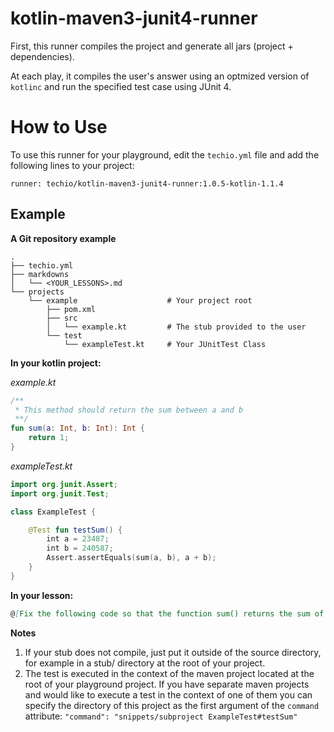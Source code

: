 # kotlin-maven3-junit4-runner
First, this runner compiles the project and generate all jars (project + dependencies).

At each play, it compiles the user's answer using an optmized version of `kotlinc` and run the specified test case using JUnit 4.


# How to Use

To use this runner for your playground, edit the `techio.yml` file and add the following lines to your project:

    runner: techio/kotlin-maven3-junit4-runner:1.0.5-kotlin-1.1.4

## Example

**A Git repository example**

```
.
├── techio.yml
├── markdowns
│   └── <YOUR_LESSONS>.md
└── projects
    └── example                    # Your project root
        ├── pom.xml
        ├── src
        │   └── example.kt         # The stub provided to the user
        └── test
            └── exampleTest.kt     # Your JUnitTest Class
```

**In your kotlin project:**

*example.kt*
```kotlin
/**
 * This method should return the sum between a and b
 **/
fun sum(a: Int, b: Int): Int {
    return 1;
}
```

*exampleTest.kt*
```kotlin
import org.junit.Assert;
import org.junit.Test;

class ExampleTest {

	@Test fun testSum() {
		int a = 23487;
		int b = 240587;
		Assert.assertEquals(sum(a, b), a + b);
	}
}
```

**In your lesson:**
```md
@[Fix the following code so that the function sum() returns the sum of the two integers]({"stubs": ["src/example.kt"],"command": "ExampleTest#testSum"})
```

**Notes**
1. If your stub does not compile, just put it outside of the source directory, for example in a stub/ directory at the root of your project.
2. The test is executed in the context of the maven project located at the root of your playground project. If you have separate maven projects and would like to execute a test in the context of one of them you can specify the directory of this project as the first argument of the `command` attribute: `"command": "snippets/subproject ExampleTest#testSum"`
